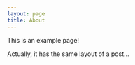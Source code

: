 ```yaml
---
layout: page
title: About
---
```


This is an example page!

Actually, it has the same layout of a post...